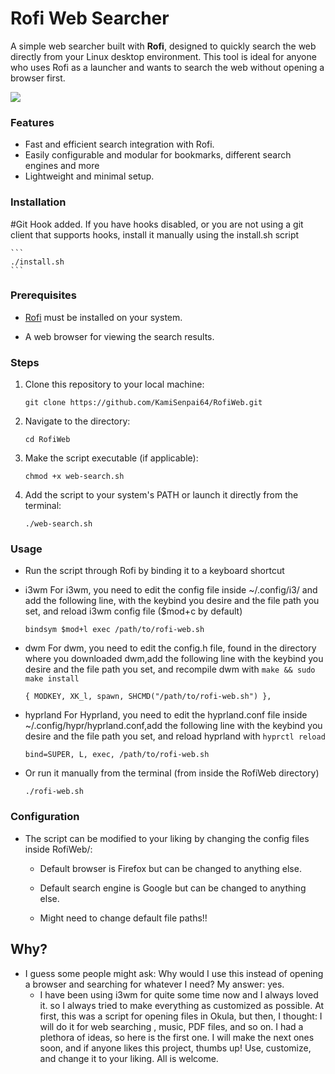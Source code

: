 # Rofi Web Searcher

A simple web searcher built with **Rofi**, designed to quickly search the web directly from your Linux desktop environment. This tool is ideal for anyone who uses Rofi as a launcher and wants to search the web without opening a browser first.

![](https://github.com/KamiSenpai64/RofiWeb/blob/master/untitled.gif)

### Features

- Fast and efficient search integration with Rofi.
- Easily configurable and modular for bookmarks, different search engines and more
- Lightweight and minimal setup.

### Installation

#Git Hook added. If you have hooks disabled, or you are not using a git client that supports hooks, install it manually using the install.sh script
	
	```
	./install.sh
	```

### Prerequisites

- [Rofi](https://github.com/davatorium/rofi) must be installed on your system.

- A web browser for viewing the search results.

### Steps

1. Clone this repository to your local machine:

	``git clone https://github.com/KamiSenpai64/RofiWeb.git``

2. Navigate to the directory:
	
	``cd RofiWeb``

3. Make the script executable (if applicable):
	
	``chmod +x web-search.sh``

4. Add the script to your system's PATH or launch it directly from the terminal:
	
	``./web-search.sh``

### Usage

- Run the script through Rofi by binding it to a keyboard shortcut 

- i3wm
	For i3wm, you need to edit the config file inside ~/.config/i3/ and add the following line, with the keybind you desire and the file path you set, and reload i3wm config file ($mod+c by default)

	```
	bindsym $mod+l exec /path/to/rofi-web.sh
	```

- dwm 
	For dwm, you need to edit the config.h file, found in the directory where you downloaded dwm,add the following line with the keybind you desire and the file path you set, and recompile dwm with `make && sudo make install`
	
	```
	{ MODKEY, XK_l, spawn, SHCMD("/path/to/rofi-web.sh") },
	```

- hyprland
	For Hyprland, you need to edit the hyprland.conf file inside ~/.config/hypr/hyprland.conf,add the following line with the keybind you desire and the file path you set, and reload hyprland with `hyprctl reload`
	
	```
	bind=SUPER, L, exec, /path/to/rofi-web.sh
	```

- Or run it manually from the terminal (from inside the RofiWeb directory)
	
	```
	./rofi-web.sh
	```

### Configuration

- The script can be modified to your liking by changing the config files inside RofiWeb/:

	- Default browser is Firefox but can be changed to anything else.

	- Default search engine is Google but can be changed to anything else.
	
	- Might need to change default file paths!!

## Why?

- I guess some people might ask: Why would I use this instead of opening a browser and searching for whatever I need?
	My answer: yes.
	- I have been using i3wm for quite some time now and I always loved it. so I always tried to make everything as customized as possible. At first, this was a script for opening files in Okula, but then, I thought: I will do it for web searching , music, PDF files, and so on. I had a plethora of ideas, so here is the first one. I will make the next ones soon, and if anyone likes this project, thumbs up! Use, customize, and change it to your liking. All is welcome.
